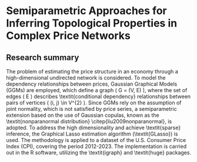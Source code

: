 # Semiparametric Approaches for Inferring Topological Properties in Complex Price Networks

## Research summary
 
The problem of estimating the price structure in an economy through a high-dimensional undirected network is considered. To model the dependency relationships between prices, Gaussian Graphical Models (GGMs) are employed, which define a graph \( G = (V, E) \), where the set of edges \( E \) describes \textit{conditional dependency} relationships between pairs of vertices \( (i, j) \in V^{2} \). Since GGMs rely on the assumption of joint normality, which is not satisfied by price series, a semiparametric extension based on the use of Gaussian copulas, known as the \textit{nonparanormal distribution} \citep{liu2009nonparanormal}, is adopted. To address the high dimensionality and achieve \textit{sparse} inference, the Graphical Lasso estimation algorithm (\textit{GLasso}) is used. The methodology is applied to a dataset of the U.S. Consumer Price Index (CPI), covering the period 2012-2023. The implementation is carried out in the R software, utilizing the \textit{igraph} and \textit{huge} packages.
